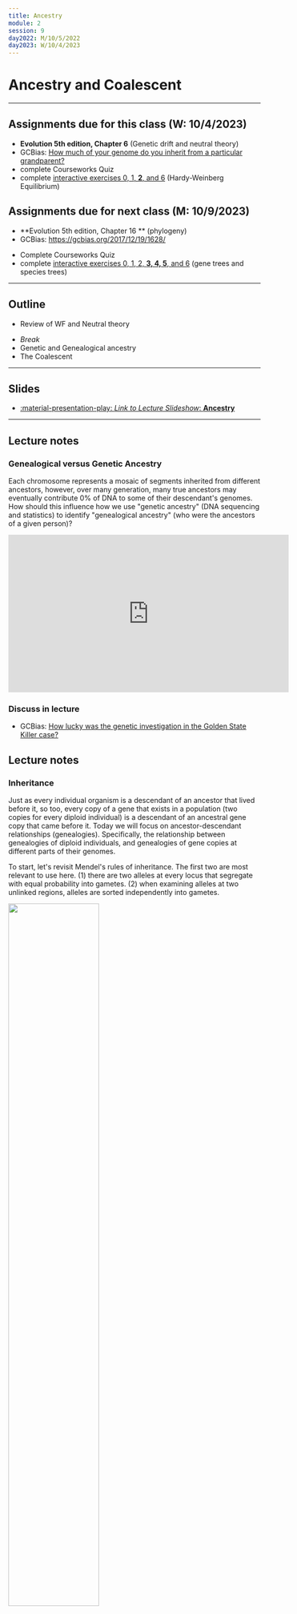 ```yaml
---
title: Ancestry
module: 2
session: 9
day2022: M/10/5/2022
day2023: W/10/4/2023
---
```


# Ancestry and Coalescent

----


## Assignments due for this class (W: 10/4/2023)
- **Evolution 5th edition, Chapter 6** (Genetic drift and neutral theory)
- GCBias: [How much of your genome do you inherit from a particular grandparent?](https://gcbias.org/2013/10/20/how-much-of-your-genome-do-you-inherit-from-a-particular-grandparent/)
- complete Courseworks Quiz
- complete [interactive exercises 0, 1, **2**, and 6](https://pinky.eaton-lab.org) (Hardy-Weinberg Equilibrium)


## Assignments due for next class (M: 10/9/2023)
- **Evolution 5th edition, Chapter 16 ** (phylogeny)
- GCBias: https://gcbias.org/2017/12/19/1628/
<!-- - GCBias: https://gcbias.org/2013/11/11/how-does-your-number-of-genetic-ancestors-grow-back-over-time/ -->
- Complete Courseworks Quiz
- complete [interactive exercises 0, 1, 2, **3, 4, 5**, and 6](https://pinky.eaton-lab.org) (gene trees and species trees)
<!-- - https://www.amacad.org/publication/genetic-ancestry-testing-tribes-ethics-identity-health-implications -->

----

## Outline
<!-- 
- pass back the exam
- go over quiz for textbook ch. 6
- review questions about the exercise, and check who did it.
-->
- Review of WF and Neutral theory
<!-- continue lecture through neutral theory -->
- *Break*
- Genetic and Genealogical ancestry
- The Coalescent

----

## Slides

- [:material-presentation-play: *Link to Lecture Slideshow*: **Ancestry**](../lectures/ancestry-coalescent/)

----

## Lecture notes

### Genealogical versus Genetic Ancestry

Each chromosome represents a mosaic of segments inherited from different
ancestors, however, over many generation, many true ancestors may eventually 
contribute 0% of DNA to some of their descendant's genomes. How should this 
influence how we use "genetic ancestry" (DNA sequencing and statistics) to 
identify "genealogical ancestry" (who were the ancestors of a given person)?

<iframe width="560" height="315" src="https://www.youtube.com/embed/t9clljkF31Y?si=7mvqFFRiqxwwj6uT" title="YouTube video player" frameborder="0" allow="accelerometer; autoplay; clipboard-write; encrypted-media; gyroscope; picture-in-picture; web-share" allowfullscreen></iframe>


### Discuss in lecture
- GCBias: [How lucky was the genetic investigation in the Golden State Killer case?](https://gcbias.org/2018/05/07/how-lucky-was-the-genetic-investigation-in-the-golden-state-killer-case/)



## Lecture notes


### Inheritance
Just as every individual organism is a descendant of an ancestor that lived
before it, so too, every copy of a gene that exists in a population (two 
copies for every diploid individual) is a descendant of an ancestral gene 
copy that came before it. Today we will focus on ancestor-descendant
relationships (genealogies). Specifically, the relationship between 
genealogies of diploid individuals, and genealogies of gene copies at
different parts of their genomes.

To start, let's revisit Mendel's rules of inheritance. The first two
are most relevant to use here. (1) there are two alleles at every locus
that segregate with equal probability into gametes. (2) when examining
alleles at two unlinked regions, alleles are sorted independently into
gametes. 
<!-- Mendel's rules of inheritance -->
<img src="https://ib.bioninja.com.au/_Media/meiosis-and-mendel_med.jpeg" style="width:60%">https://ib.bioninja.com.au/_Media/meiosis-and-mendel_med.jpeg</img>

### Meiosis and Recombination
Today we will also need to discuss linked parts of a genome (on the same
chromosome) and so we must understand a bit about meiosis and 
recombination.

Meiosis is the process by which a genome is duplicated (S phase),
creating 2 connected chromatids for each chromosome (thus 4 total copies of 
every gene). The two homologous chromosomes then separate (meiosis I) and
align (metaphase I), during which they can arrange into two equally 
probable arrangements (e.g., chr1-1 with chr2-1 or chr1-2 with chr2-1).
(This is independent assortment). 
<!--  -->
<img src="https://ib.bioninja.com.au/_Media/random-gene-assortment_med.jpeg" style="width:60%">https://ib.bioninja.com.au/_Media/random-gene-assortment_med.jpeg</img>

### Crossovers
As homologous chromosomes align in synapsis non-sister chromatids may break 
and *recombine* with their homologous partner
 <!-- (crossing over).https://ib.bioninja.com.au/_Media/chiasmata_med.jpeg -->

Recombination is a somewhat stochastic biological process. Although the 
average rate of recombination can be estimated based on studying thousands
of outcomes, recombination on a specific chromosome in a specific germline 
cell in a specific round of meiosis will always be different from the next.
Crossing-over may or may not happen (once or multiple times) on each 
chromosome, and its position will vary. Consequently, a gamete genome may
contain variable proportions of its two parental diploid genomes.

This analogy from the [GCBias blog](https://gcbias.files.wordpress.com/2017/12/parents_grandparents.png?w=768) is quite useful: "You have two copies of your 22 autosomal chromosomes, one you inherited from your biological mother and one from your father (we’ll ignore for the moment the small subset of our genomes that are inherited in a different manner, i.e., the mitochondria, and the Y chromosome, and the X chromosome). Your mother in turn had two copies of each of these chromosomes; one she received from your maternal grandfather and one from your maternal grandmother. Your mother can only pass on a single copy of each of these chromosome into the egg (through the process called meiosis). When she comes to pass on a particular chromosome, sometimes she transmits you a copy of your maternal grandmother’s chromosome, and sometimes she passes you a copy of your maternal grandfather’s chromosome. In those cases, your entire copy of that particular chromosome traces to either your maternal grandmother or your maternal grandfather. However, frequently when she copies out her chromosome she takes big chunks* from her mum’s copy and then switches to her dad’s copy. Imagine that each of these chromosomes are books — now you could have inherited page 1-253 from your maternal grandmother and 254-600 from your maternal grandfather. In that way, the copy of the chromosomal book you receive from your mother will be a mosaic of the copies in your maternal grandfather and grandmother. The mosaic you receive was bound together carefully so that you aren’t missing any pages and so you get the entire story (no annoying bits where you’re missing the page where the murderer isnrevealed). The process of forming the mosaic is called recombination, and the switch points in the story are called recombination events (or crossovers)."



### Reproduction and Genetic Inheritance
A diploid individual's genome may be replicated thousands, or even 
millions of times, through meiosis (e.g., production of sperm or eggs), 
but few of these gametes are likely to successfully mate to form a 
new diploid zygote. Of the zygotes that make up the next generation, each
is formed by two gametes, and thus inherits two copies at every 
gene, one inherited from its mother and one from its father.

It is interesting, then, to look across each chromosome and examine which 
gene copy was inherited from each of *their* parents (your grandparents)
at each genomic region. Each of your parents could only pass on one copy, 
and thus at each gene you did not inherit a copy from 2/4 of your grandparents.

In other words, at every gene, the sperm gamete could have carried one of
two possible copies that existed in your dad. And the egg gamete could have 
carried one of two possible copies that existed in your mom. Let's refer
to these as coming from your paternal side grandparents, or your maternal 
side grandparents. This was the topic of one of our readings for today:
[https://gcbias.org/2013/10/20/how-much-of-your-genome-do-you-inherit-from-a-particular-grandparent/](https://gcbias.org/2013/10/20/how-much-of-your-genome-do-you-inherit-from-a-particular-grandparent/)

"what is the probability that by chance your parent entirely failed to pass 
any autosomal DNA from a grandparent to you?" We can estimate this using some
simple probability calculations.

### How much of your genome do you inherit from a particular ancestor?
Using probability we can similarly compute an expectation for how much of
your genome is inherited from any given ancestor. For your two parents it
is 50%, and for each grandparent 25%, but this proportion becomes smaller and
smaller as the ancestor occurs farther and farther back in time. This is because
each generation you was a chance that their gene copy could not be inherited into
one of your ancestors. Recombination thus plays a very important role in the
concept of ancestry. It is because of this process that you inherit many small
bits of your genome from many many ancestors.

#### Mitochondrial Eve
The story is different in your mitochondrial genome because this genome occurs
separate from your nuclear genome, and is haploid, circular, and non-recombining.
Thus you inherit your mitochondrial genome as one entire unit through your matrilineal lineage (your mum, your mum’s mum, your mum’s mum’s mum and so one). 

There are fewer copies of mito genomes -- lower Ne -- and thus genetic 
drift occurs faster. This means a shorter time until you share a most 
recent common ancestor (same gene copy) with other humans. This makes 
mitochondrial DNA sequences a highly informative locus for phylogenetics and
phylogeography.
<img src="https://ib.bioninja.com.au/_Media/mtdna_med.jpeg">
- https://en.wikipedia.org/wiki/Mitochondrial_Eve

#### Autosomes
But let's focus on the 22 autosomes for now, because we are interested in
the process by which recombination breaks up chromosomes into a mosaic of
different ancestors over time.

<!-- interpretation of this -->
<img src="https://gcbias.files.wordpress.com/2017/12/parents_grandparents.png?w=768" style="width: 50%">
source: https://gcbias.files.wordpress.com/2017/12/parents_grandparents.png?w=768

As we look at ancestors farther and farther back in time, we find that 
we have inherited less and less of their DNA. In this case we find an 
ancestor only 7 generations back that has contributed *NO DNA* to our 
genome! 

<!-- interpretation of this -->
<img src="https://gcbias.files.wordpress.com/2017/12/male_line.png">
source: https://gcbias.files.wordpress.com/2017/12/male_line.png

Whereas we computed earlier that this is very unlikely for a grandparent, 
it is not that unlikely for a great-great-great-great grandparent. 
"Despite being your genealogical ancestor, he is not your genetic 
ancestor, none of their story has been passed down to you."


### Genetic versus genealogical ancestors
- <img src="https://gcbias.files.wordpress.com/2013/11/num_genetics_vs_genealogical_ancs.png">
source: https://gcbias.org/2013/11/11/how-does-your-number-of-genetic-ancestors-grow-back-over-time/
- Each generation back your number of ancestors double.
- Each generation we go back is expected to halve the amount of autosomal genetic material an ancestor gives to you.
- We only have to go back \~9 generations until it is quite likely that a specific ancestor contributed zero of your autosomal material to you.
- Your number of genealogical ancestors, in generation k, is growing exponentially; Your number of genetic ancestors eventually settles down to growing linearly back over the generations


### Ancestry databases
Genotyping of DNA a crime scenes of the Golden State Killer did not turn up
any hits in the CODIS database -- the largest DNA database used by US 
Law Enforcement, based on 13-20 microsatellite markers (short repeat loci).
This database is made up of samples collected by law enforcement through
enforced or coerced methods over many years. Although quite large, the 
amount of information pales in comparison to that available in *private*
DNA databases, collected by ancestry companies such as 23andme or 
ancestryDNA.

These private databases genotype samples at thousands of SNPs, thus providing
a more dense sampling of information across the genome. In addition, users 
volunteer their information to these databases, as opposed to being coerced,
and thus presence in the database is not associated with a prior criminal 
record or investigation, like in CODIS.

Police do not have access to these private databases, however, many users 
upload their SNP data to public websites that offer additional analyses 
not available on commercial sites. (Some of these additional analyses are 
not offered on the commercial sites for legal, ethical, or privacy reasons.)
Some of these third party sites, such as GEDmatch, save and share the data 
publicly.

Because you share genetic ancestry with your relatives, it is possible to 
identify you, and to make probabilistic guesses about your genotype, based
on the genetic information of your relatives. And this is true even for 
fairly distant relatives. Making your genome publicly available in some ways
exposes/violates the privacy of many of your relatives. Interestingly, this
was the case for the Golden State Killer, who was identified based on a 
partial match to one of his relatives in the public GEDmatch database.


<!-- BREAK Maybe -->

### Review: modeling evolution
Under our simple definition of evolution as "changes in allele frequencies
in a population over time", we can model evolution as a result of 
five simple processes (mutation, selection, genetic drift, gene flow, and 
recombination). In the absence of these processes (i.e., in an idealized 
population) allele frequencies do not change (they will be in HW equilibrium). 

We first relaxed one assumption of the HW model by making population size
finite instead of infinite. This introduces a *random* process in the form of genetic drift, which arises from the chance probability that some gene copies
are or are not replicated from one generation to the next. The strength of
genetic drift is measured as 1/N; it is stronger in smaller populations.

Genetic drift can be visualized in a WF model (see notebooks), where 
evolution over many generations causes changes in allele frequencies.
Eventually, genetic drift leads to fixation or loss of an allele, and thus 
always to a loss of genetic diversity. 

By selecting several samples at the end of a WF simulation, we can trace back
the history connecting their ancestors to create a genealogical tree. This 
genealogy of gene copies contains *coalescence events*, when viewed backwards
in time, which represent two gene copies merging into a common ancestor. 


### Genealogical ancestry
<!-- review exercise -->
In the case of Wright-Fisher model with finite population size, the WF model:

- yields genealogies of ancestor-descendant relationships.  
- coalescent times can be predicted by Ne.
- these times (branch lengths) represent the opportunity over which 
mutations mutations can occur.
- Thus, we have a model where: Population model <-> genealogies <-> sequence variation.


### The coalescent
- WF simulations are very slow, we can instead approximate this same process MUCH faster by using probability statements alone which are derived from the same model assumptions.
- The Kingman coalescent calculates the expected time until the next coalescence event in a samples of k gene copies.
- Repeating this process from when there are k copies, to k-1, k-2, ... until the final 2 copies coalesce results in a series of waiting times between coalescent events. By randomly joining samples at each of these waiting times we can build a coalescent genealogy.
- This coalescent genealogy is a random variable -- a stochastic outcome that
*could* represent the history of a set of gene copies in a population of size
Ne. A different value of Ne would predict a coalescent genealogy with 
different average coalescent times.

### Applications of the coalescent
- Allows for fast simulations under evolutionary models.
- Can generate null expectations for genetic diversity and divergence of populations under different demographic model.
- Can derive probability statements for 

Estimate effective population sizes from genetic data.
- Model the 


----

## References

- [List of articles on ethics of using genetic genealogy for forensics](https://cruwys.blogspot.com/2018/04/gedmatch-ysearch-and-golden-state-killer.html)
- https://www.proquest.com/docview/207665908?parentSessionId=TFt0fRdCYes2z%2FPBp7XLAupQmo83dZ6eoiMupjdXjhk%3D
- https://www.amacad.org/publication/genetic-ancestry-testing-tribes-ethics-identity-health-implications
----	